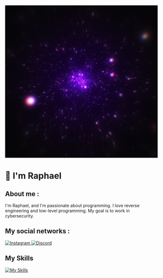 ![banner](./Space.gif)

# 💫 I'm Raphael

## About me : 
I'm Raphael, and I'm passionate about programming. I love reverse engineering and low-level programming. My goal is to work in cybersecurity.

## 

## My social networks :

<a href="https://www.instagram.com/raphaelhimself_/" target="_blank">
  <img src="https://upload.wikimedia.org/wikipedia/commons/a/a5/Instagram_icon.png" alt="Instagram" width="40"/>
</a>

<a href="https://discord.com/users/1347913550219317379" target="_blank">
  <img src="https://upload.wikimedia.org/wikipedia/commons/9/98/Discord_logo.svg" alt="Discord" width="40"/>
</a>

## My Skills
[![My Skills](https://skillicons.dev/icons?i=cpp,c,python)](https://skillicons.dev)

